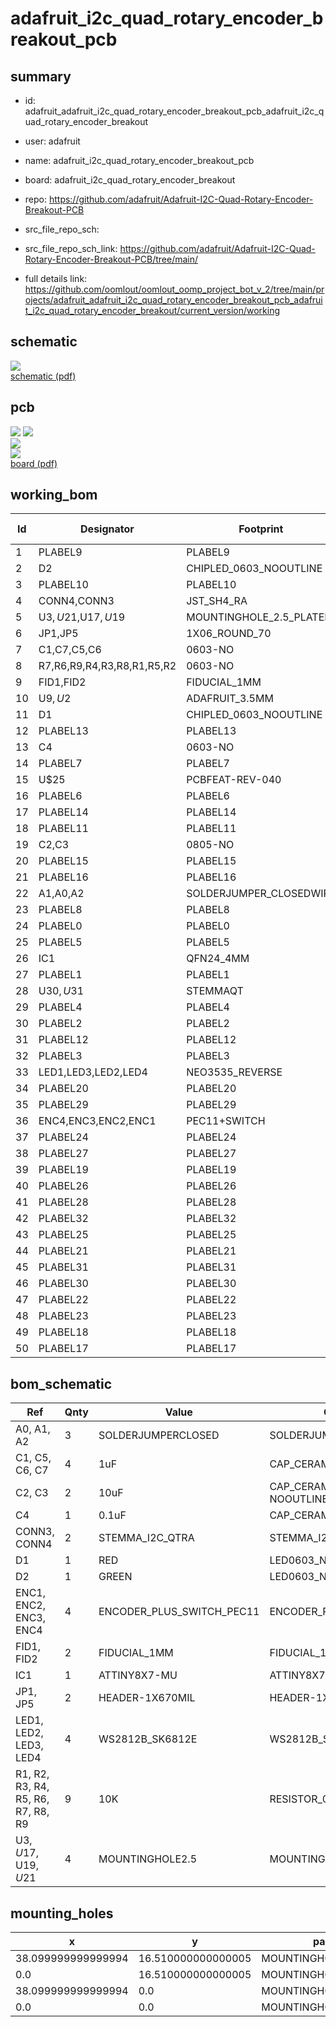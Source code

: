 # adafruit_i2c_quad_rotary_encoder_breakout_pcb
 
## summary 
* id: adafruit_adafruit_i2c_quad_rotary_encoder_breakout_pcb_adafruit_i2c_quad_rotary_encoder_breakout
* user: adafruit
* name: adafruit_i2c_quad_rotary_encoder_breakout_pcb
* board: adafruit_i2c_quad_rotary_encoder_breakout
* repo: https://github.com/adafruit/Adafruit-I2C-Quad-Rotary-Encoder-Breakout-PCB



* src_file_repo_sch: 
* src_file_repo_sch_link: https://github.com/adafruit/Adafruit-I2C-Quad-Rotary-Encoder-Breakout-PCB/tree/main/
* full details link: https://github.com/oomlout/oomlout_oomp_project_bot_v_2/tree/main/projects/adafruit_adafruit_i2c_quad_rotary_encoder_breakout_pcb_adafruit_i2c_quad_rotary_encoder_breakout/current_version/working  

## schematic  
![](working_schematic_600.png)  
[schematic (pdf)](working_schematic.pdf)  

## pcb  
![](working_3d_600.png) 
![](working_3d_front_600.png)  
![](working_3d_back_600.png)  
![](working_600.png)  
[board (pdf)](working.pdf)  

## working_bom
| Id | Designator | Footprint | Quantity | Designation | Supplier and ref |  | None | 
| --- | --- | --- | --- | --- | --- | --- | --- | 
| 1 | PLABEL9 | PLABEL9 | 1 |  |  |  | [''] | 
| 2 | D2 | CHIPLED_0603_NOOUTLINE | 1 | GREEN |  |  | [''] | 
| 3 | PLABEL10 | PLABEL10 | 1 |  |  |  | [''] | 
| 4 | CONN4,CONN3 | JST_SH4_RA | 2 | STEMMA_I2C_QTRA |  |  | [''] | 
| 5 | U$3,U$21,U$17,U$19 | MOUNTINGHOLE_2.5_PLATED | 4 | MOUNTINGHOLE2.5 |  |  | [''] | 
| 6 | JP1,JP5 | 1X06_ROUND_70 | 2 |  |  |  | [''] | 
| 7 | C1,C7,C5,C6 | 0603-NO | 4 | 1uF |  |  | [''] | 
| 8 | R7,R6,R9,R4,R3,R8,R1,R5,R2 | 0603-NO | 9 | 10K |  |  | [''] | 
| 9 | FID1,FID2 | FIDUCIAL_1MM | 2 | FIDUCIAL_1MM |  |  | [''] | 
| 10 | U$9,U$2 | ADAFRUIT_3.5MM | 2 |  |  |  | [''] | 
| 11 | D1 | CHIPLED_0603_NOOUTLINE | 1 | RED |  |  | [''] | 
| 12 | PLABEL13 | PLABEL13 | 1 |  |  |  | [''] | 
| 13 | C4 | 0603-NO | 1 | 0.1uF |  |  | [''] | 
| 14 | PLABEL7 | PLABEL7 | 1 |  |  |  | [''] | 
| 15 | U$25 | PCBFEAT-REV-040 | 1 |  |  |  | [''] | 
| 16 | PLABEL6 | PLABEL6 | 1 |  |  |  | [''] | 
| 17 | PLABEL14 | PLABEL14 | 1 |  |  |  | [''] | 
| 18 | PLABEL11 | PLABEL11 | 1 |  |  |  | [''] | 
| 19 | C2,C3 | 0805-NO | 2 | 10uF |  |  | [''] | 
| 20 | PLABEL15 | PLABEL15 | 1 |  |  |  | [''] | 
| 21 | PLABEL16 | PLABEL16 | 1 |  |  |  | [''] | 
| 22 | A1,A0,A2 | SOLDERJUMPER_CLOSEDWIRE | 3 |  |  |  | [''] | 
| 23 | PLABEL8 | PLABEL8 | 1 |  |  |  | [''] | 
| 24 | PLABEL0 | PLABEL0 | 1 |  |  |  | [''] | 
| 25 | PLABEL5 | PLABEL5 | 1 |  |  |  | [''] | 
| 26 | IC1 | QFN24_4MM | 1 | ATTINY8X7-MU |  |  | [''] | 
| 27 | PLABEL1 | PLABEL1 | 1 |  |  |  | [''] | 
| 28 | U$30,U$31 | STEMMAQT | 2 |  |  |  | [''] | 
| 29 | PLABEL4 | PLABEL4 | 1 |  |  |  | [''] | 
| 30 | PLABEL2 | PLABEL2 | 1 |  |  |  | [''] | 
| 31 | PLABEL12 | PLABEL12 | 1 |  |  |  | [''] | 
| 32 | PLABEL3 | PLABEL3 | 1 |  |  |  | [''] | 
| 33 | LED1,LED3,LED2,LED4 | NEO3535_REVERSE | 4 | WS2812B_SK6812E |  |  | [''] | 
| 34 | PLABEL20 | PLABEL20 | 1 |  |  |  | [''] | 
| 35 | PLABEL29 | PLABEL29 | 1 |  |  |  | [''] | 
| 36 | ENC4,ENC3,ENC2,ENC1 | PEC11+SWITCH | 4 |  |  |  | [''] | 
| 37 | PLABEL24 | PLABEL24 | 1 |  |  |  | [''] | 
| 38 | PLABEL27 | PLABEL27 | 1 |  |  |  | [''] | 
| 39 | PLABEL19 | PLABEL19 | 1 |  |  |  | [''] | 
| 40 | PLABEL26 | PLABEL26 | 1 |  |  |  | [''] | 
| 41 | PLABEL28 | PLABEL28 | 1 |  |  |  | [''] | 
| 42 | PLABEL32 | PLABEL32 | 1 |  |  |  | [''] | 
| 43 | PLABEL25 | PLABEL25 | 1 |  |  |  | [''] | 
| 44 | PLABEL21 | PLABEL21 | 1 |  |  |  | [''] | 
| 45 | PLABEL31 | PLABEL31 | 1 |  |  |  | [''] | 
| 46 | PLABEL30 | PLABEL30 | 1 |  |  |  | [''] | 
| 47 | PLABEL22 | PLABEL22 | 1 |  |  |  | [''] | 
| 48 | PLABEL23 | PLABEL23 | 1 |  |  |  | [''] | 
| 49 | PLABEL18 | PLABEL18 | 1 |  |  |  | [''] | 
| 50 | PLABEL17 | PLABEL17 | 1 |  |  |  | [''] | 


## bom_schematic
| Ref | Qnty | Value | Cmp name | Footprint | Description | Vendor | DNP | 
| --- | --- | --- | --- | --- | --- | --- | --- | 
| A0, A1, A2 | 3 | SOLDERJUMPERCLOSED | SOLDERJUMPERCLOSED | working:SOLDERJUMPER_CLOSEDWIRE |  |  |  | 
| C1, C5, C6, C7 | 4 | 1uF | CAP_CERAMIC0603_NO | working:0603-NO |  |  |  | 
| C2, C3 | 2 | 10uF | CAP_CERAMIC0805-NOOUTLINE | working:0805-NO |  |  |  | 
| C4 | 1 | 0.1uF | CAP_CERAMIC0603_NO | working:0603-NO |  |  |  | 
| CONN3, CONN4 | 2 | STEMMA_I2C_QTRA | STEMMA_I2C_QTRA | working:JST_SH4_RA |  |  |  | 
| D1 | 1 | RED | LED0603_NOOUTLINE | working:CHIPLED_0603_NOOUTLINE |  |  |  | 
| D2 | 1 | GREEN | LED0603_NOOUTLINE | working:CHIPLED_0603_NOOUTLINE |  |  |  | 
| ENC1, ENC2, ENC3, ENC4 | 4 | ENCODER_PLUS_SWITCH_PEC11 | ENCODER_PLUS_SWITCH_PEC11 | working:PEC11+SWITCH |  |  |  | 
| FID1, FID2 | 2 | FIDUCIAL_1MM | FIDUCIAL_1MM | working:FIDUCIAL_1MM |  |  |  | 
| IC1 | 1 | ATTINY8X7-MU | ATTINY8X7-MU | working:QFN24_4MM |  |  |  | 
| JP1, JP5 | 2 | HEADER-1X670MIL | HEADER-1X670MIL | working:1X06_ROUND_70 |  |  |  | 
| LED1, LED2, LED3, LED4 | 4 | WS2812B_SK6812E | WS2812B_SK6812E | working:NEO3535_REVERSE |  |  |  | 
| R1, R2, R3, R4, R5, R6, R7, R8, R9 | 9 | 10K | RESISTOR_0603_NOOUT | working:0603-NO |  |  |  | 
| U$3, U$17, U$19, U$21 | 4 | MOUNTINGHOLE2.5 | MOUNTINGHOLE2.5 | working:MOUNTINGHOLE_2.5_PLATED |  |  |  | 


## mounting_holes
| x | y | package | value | ref | size | 
| --- | --- | --- | --- | --- | --- | 
| 38.099999999999994 | 16.510000000000005 | MOUNTINGHOLE_2.5_PLATED | MOUNTINGHOLE2.5 | U$3 | m3 | 
| 0.0 | 16.510000000000005 | MOUNTINGHOLE_2.5_PLATED | MOUNTINGHOLE2.5 | U$17 | m3 | 
| 38.099999999999994 | 0.0 | MOUNTINGHOLE_2.5_PLATED | MOUNTINGHOLE2.5 | U$19 | m3 | 
| 0.0 | 0.0 | MOUNTINGHOLE_2.5_PLATED | MOUNTINGHOLE2.5 | U$21 | m3 | 


